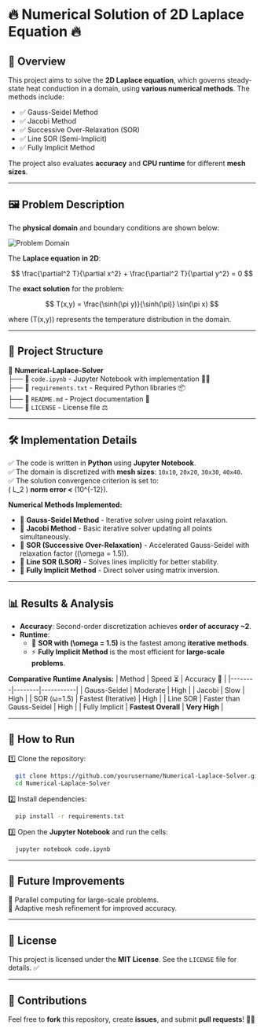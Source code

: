# 🔥 Numerical Solution of 2D Laplace Equation 🔥

## 📌 Overview
This project aims to solve the **2D Laplace equation**, which governs steady-state heat conduction in a domain, using **various numerical methods**. The methods include:
- ✅ Gauss-Seidel Method
- ✅ Jacobi Method
- ✅ Successive Over-Relaxation (SOR)
- ✅ Line SOR (Semi-Implicit)
- ✅ Fully Implicit Method

The project also evaluates **accuracy** and **CPU runtime** for different **mesh sizes**.

---

## 🖼️ Problem Description
The **physical domain** and boundary conditions are shown below:

![Problem Domain](problem_image.png)  

The **Laplace equation in 2D**:

$$
\frac{\partial^2 T}{\partial x^2} + \frac{\partial^2 T}{\partial y^2} = 0
$$

The **exact solution** for the problem:

$$
T(x,y) = \frac{\sinh(\pi y)}{\sinh(\pi)} \sin(\pi x)
$$

where \(T(x,y)\) represents the temperature distribution in the domain.

---

## 📂 Project Structure
📁 **Numerical-Laplace-Solver**  
├── 📜 `code.ipynb` - Jupyter Notebook with implementation 🧑‍💻  
├── 📜 `requirements.txt` - Required Python libraries 📦  
├── 📜 `README.md` - Project documentation 📖  
└── 📜 `LICENSE` - License file ⚖️  

---

## 🛠️ Implementation Details
✅ The code is written in **Python** using **Jupyter Notebook**.  
✅ The domain is discretized with **mesh sizes**: `10x10`, `20x20`, `30x30`, `40x40`.  
✅ The solution convergence criterion is set to:  
\( L_2 \) **norm error <** \(10^{-12}\).

**Numerical Methods Implemented:**
- 📌 **Gauss-Seidel Method** - Iterative solver using point relaxation.
- 📌 **Jacobi Method** - Basic iterative solver updating all points simultaneously.
- 📌 **SOR (Successive Over-Relaxation)** - Accelerated Gauss-Seidel with relaxation factor (\(\omega = 1.5\)).
- 📌 **Line SOR (LSOR)** - Solves lines implicitly for better stability.
- 📌 **Fully Implicit Method** - Direct solver using matrix inversion.

---

## 📊 Results & Analysis
- **Accuracy**: Second-order discretization achieves **order of accuracy ~2**.
- **Runtime**: 
  - 🚀 **SOR with \(\omega = 1.5\)** is the fastest among **iterative methods**.
  - ⚡ **Fully Implicit Method** is the most efficient for **large-scale problems**.

**Comparative Runtime Analysis:**
| Method | Speed ⏳ | Accuracy 🎯 |
|--------|--------|-----------|
| Gauss-Seidel | Moderate | High |
| Jacobi | Slow | High |
| SOR (ω=1.5) | Fastest (Iterative) | High |
| Line SOR | Faster than Gauss-Seidel | High |
| Fully Implicit | **Fastest Overall** | **Very High** |

---

## 🚀 How to Run
1️⃣ Clone the repository:
```bash
  git clone https://github.com/yourusername/Numerical-Laplace-Solver.git
  cd Numerical-Laplace-Solver
```
2️⃣ Install dependencies:
```bash
  pip install -r requirements.txt
```
3️⃣ Open the **Jupyter Notebook** and run the cells:
```bash
  jupyter notebook code.ipynb
```

---

## 🔮 Future Improvements
🔹 Parallel computing for large-scale problems.  
🔹 Adaptive mesh refinement for improved accuracy.  

---

## 📜 License
This project is licensed under the **MIT License**. See the `LICENSE` file for details. ✅

---

## 🙌 Contributions
Feel free to **fork** this repository, create **issues**, and submit **pull requests**! 🚀🎯
